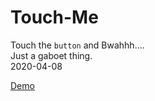 # Touch-Me
Touch the `button` and Bwahhh....  
Just a gaboet thing.  
2020-04-08

[Demo](https://learn.qoryap.my.id/touch-me/)
